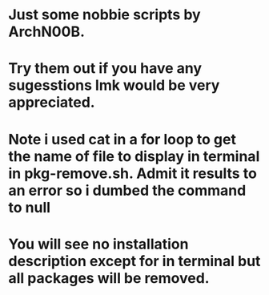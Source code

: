 # Just some nobbie scripts by ArchN00B. 

# Try them out if you have any sugesstions lmk would be very appreciated.

# Note i used cat in a for loop to get the name of file to display in terminal in pkg-remove.sh. Admit it results to an error so i dumbed the command to null
# You will see no installation description except for in terminal but all packages will be removed. 

